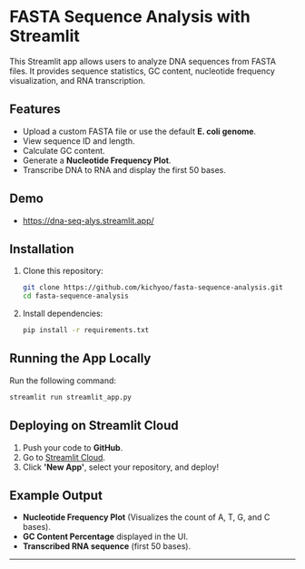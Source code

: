 # FASTA Sequence Analysis with Streamlit

This Streamlit app allows users to analyze DNA sequences from FASTA files. It provides sequence statistics, GC content, nucleotide frequency visualization, and RNA transcription.

## Features
- Upload a custom FASTA file or use the default **E. coli genome**.
- View sequence ID and length.
- Calculate GC content.
- Generate a **Nucleotide Frequency Plot**.
- Transcribe DNA to RNA and display the first 50 bases.

## Demo
- https://dna-seq-alys.streamlit.app/

## Installation

1. Clone this repository:
   ```bash
   git clone https://github.com/kichyoo/fasta-sequence-analysis.git
   cd fasta-sequence-analysis
   ```
2. Install dependencies:
   ```bash
   pip install -r requirements.txt
   ```

## Running the App Locally

Run the following command:
```bash
streamlit run streamlit_app.py
```

## Deploying on Streamlit Cloud
1. Push your code to **GitHub**.
2. Go to [Streamlit Cloud](https://share.streamlit.io/).
3. Click **'New App'**, select your repository, and deploy!

## Example Output
- **Nucleotide Frequency Plot** (Visualizes the count of A, T, G, and C bases).
- **GC Content Percentage** displayed in the UI.
- **Transcribed RNA sequence** (first 50 bases).

---

